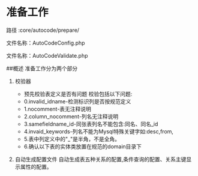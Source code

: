 # 准备工作

路径    :core/autocode/prepare/

文件名称：AutoCodeConfig.php

文件名称：AutoCodeValidate.php

##概述
准备工作分为两个部分
1. 校验器
     * 预先校验表定义是否有问题
     校验包括以下问题:
     * 0.invalid_idname-检测标识列是否按规范定义
     * 1.nocomment-表无注释说明
     * 2.column_nocomment-列名无注释说明
     * 3.samefieldname_id-同张表列名不能包含:同名、同名_id
     * 4.invaid_keywords-列名不能为Mysql特殊关键字如:desc,from,
     * 5.表中列定义中的"_"是半角，不是全角。
     * 6.确认以下表的实体类放置在规范的domain目录下

2. 自动生成配置文件
   自动生成表五种关系的配置,条件查询的配置、关系主键显示属性的配置。



